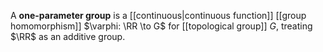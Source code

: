 A **one-parameter group** is a [[continuous|continuous function]] [[group homomorphism]] $\varphi: \RR \to G$ for [[topological group]] $G$, treating $\RR$ as an additive group.

